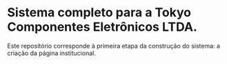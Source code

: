# Sistema completo para a Tokyo Componentes Eletrônicos LTDA.

Este repositório corresponde à primeira etapa da construção do sistema: a criação da página institucional.

